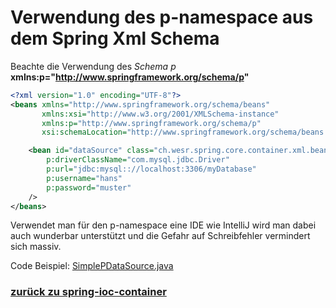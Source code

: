 # Verwendung des p-namespace aus dem Spring Xml Schema

Beachte die Verwendung des *Schema p* **xmlns:p="http://www.springframework.org/schema/p"**
```xml
<?xml version="1.0" encoding="UTF-8"?>
<beans xmlns="http://www.springframework.org/schema/beans"
       xmlns:xsi="http://www.w3.org/2001/XMLSchema-instance"
       xmlns:p="http://www.springframework.org/schema/p"
       xsi:schemaLocation="http://www.springframework.org/schema/beans http://www.springframework.org/schema/beans/spring-beans.xsd">

    <bean id="dataSource" class="ch.wesr.spring.core.container.xml.beans.BasicDataSource"
        p:driverClassName="com.mysql.jdbc.Driver"
        p:url="jdbc:mysql:://localhost:3306/myDatabase"
        p:username="hans"
        p:password="muster"
    />
</beans>
```
Verwendet man für den p-namespace eine IDE wie IntelliJ wird man dabei auch wunderbar unterstützt und die Gefahr auf Schreibfehler vermindert sich massiv.

Code Beispiel: [SimplePDataSource.java](../../../src/main/java/ch/wesr/spring/core/container/xml/dependencyinjection/straightvalues/SimplePDataSource.java)

### [zurück zu spring-ioc-container](../../../spring-ioc-container.md)
